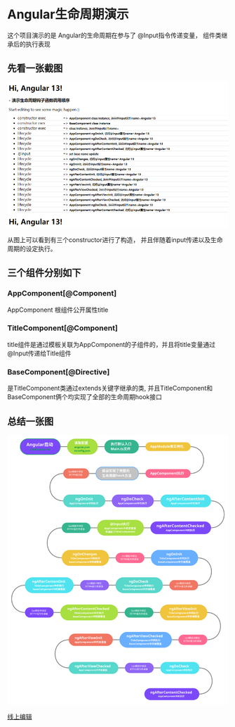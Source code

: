 # Angular生命周期演示

这个项目演示的是 Angular的生命周期在参与了 @Input指令传递变量， 组件类继承后的执行表现

## 先看一张截图
![Angular生命周期演示图3](./image-20220223190243130.png)

从图上可以看到有三个constructor进行了构造， 并且伴随着input传递以及生命周期的设定执行。
## 三个组件分别如下
### AppComponent[@Component]
 AppComponent 根组件公开属性title 
### TitleComponent[@Component]
 title组件是通过模板关联为AppComponent的子组件的，并且将title变量通过@Input传递给Title组件
### BaseComponent[@Directive]
是TitleComponent类通过extends关键字继承的类, 并且TitleComponent和BaseComponent俩个均实现了全部的生命周期hook接口

## 总结一张图

![完整生命周期复合数据交织图](./full.svg)

[线上编辑](https://stackblitz.com/edit/angular-ivy-rwtsnz)
